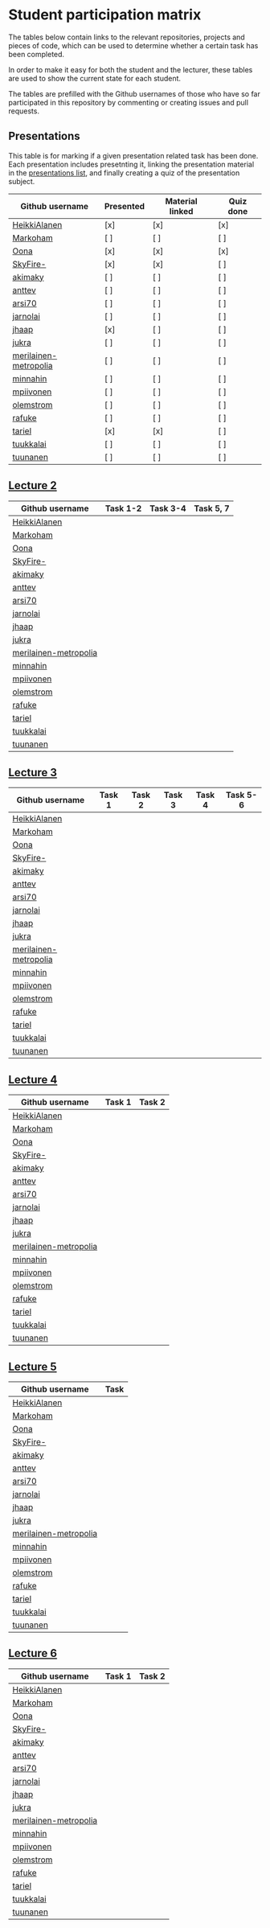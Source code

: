 # Student participation matrix

The tables below contain links to the relevant repositories, projects and pieces of code,
which can be used to determine whether a certain task has been completed.

In order to make it easy for both the student and the lecturer, these tables are used to show the
current state for each student.

The tables are prefilled with the Github usernames of those who have so far participated in this repository by 
commenting or creating issues and pull requests.

## Presentations

This table is for marking if a given presentation related task has been done.
Each presentation includes presetnting it, linking the presentation material in 
the [presentations list](presentations.md), 
and finally creating a quiz of the presentation subject.


Github username | Presented | Material linked | Quiz done
----------------|-----------|-----------------|------------
[HeikkiAlanen][] | [x]      | [x]             | [x]
[Markoham][]    | [ ]       | [ ]             | [ ] 
[Oona][]        | [x]       | [x]             | [x]
[SkyFire-][]    | [x]       | [x]             | [ ] 
[akimaky][]     | [ ]       | [ ]             | [ ] 
[anttev][]      | [ ]       | [ ]             | [ ] 
[arsi70][]      | [ ]       | [ ]             | [ ]  
[jarnolai][]    | [ ]       | [ ]             | [ ] 
[jhaap][]       | [x]       | [ ]             | [ ] 
[jukra][]       | [ ]       | [ ]             | [ ] 
[merilainen-metropolia][] | [ ] | [ ]         | [ ] 
[minnahin][]    | [ ]       | [ ]             | [ ] 
[mpiivonen][]   | [ ]       | [ ]             | [ ] 
[olemstrom][]   | [ ]       | [ ]             | [ ] 
[rafuke][]      | [ ]       | [ ]             | [ ] 
[tariel][]      | [x]       | [x]             | [ ] 
[tuukkalai][]   | [ ]       | [ ]             | [ ]       
[tuunanen][]    | [ ]       | [ ]             | [ ] 


## [Lecture 2](lectures/2014-09-02.md)


Github username | Task 1-2 | Task 3-4 | Task 5, 7 
----------------|----------|----------|------------
[HeikkiAlanen][] |  | 
[Markoham][] |  | 
[Oona][] |  | 
[SkyFire-][] |  | 
[akimaky][] |  | 
[anttev][] |  | 
[arsi70][] |  | 
[jarnolai][] |  | 
[jhaap][] |  | 
[jukra][] |  | 
[merilainen-metropolia][] |  | 
[minnahin][] |  | 
[mpiivonen][] |  | 
[olemstrom][] |  | 
[rafuke][] |  | 
[tariel][] |  | 
[tuukkalai][] |  | 
[tuunanen][] |  | 




## [Lecture 3](lectures/2014-09-09.md)


Github username | Task 1 | Task 2 | Task 3 | Task 4 | Task 5-6 
----------------|--------|--------|--------|--------|----------
[HeikkiAlanen][] |  | 
[Markoham][] |  | 
[Oona][] |  | 
[SkyFire-][] |  | 
[akimaky][] |  | 
[anttev][] |  | 
[arsi70][] |  | 
[jarnolai][] |  | 
[jhaap][] |  | 
[jukra][] |  | 
[merilainen-metropolia][] |  | 
[minnahin][] |  | 
[mpiivonen][] |  | 
[olemstrom][] |  | 
[rafuke][] |  | 
[tariel][] |  | 
[tuukkalai][] |  | 
[tuunanen][] |  | 



## [Lecture 4](lectures/2014-09-16.md)


Github username | Task 1 | Task 2
----------------|--------|---------
[HeikkiAlanen][] |  | 
[Markoham][] |  | 
[Oona][] |  | 
[SkyFire-][] |  | 
[akimaky][] |  | 
[anttev][] |  | 
[arsi70][] |  | 
[jarnolai][] |  | 
[jhaap][] |  | 
[jukra][] |  | 
[merilainen-metropolia][] |  | 
[minnahin][] |  | 
[mpiivonen][] |  | 
[olemstrom][] |  | 
[rafuke][] |  | 
[tariel][] |  | 
[tuukkalai][] |  | 
[tuunanen][] |  | 


## [Lecture 5](lectures/2014-09-23.md)


Github username | Task 
----------------|-------
[HeikkiAlanen][] |  
[Markoham][] |  | 
[Oona][] |  | 
[SkyFire-][] |  | 
[akimaky][] |  | 
[anttev][] |  | 
[arsi70][] |  | 
[jarnolai][] |  | 
[jhaap][] |  | 
[jukra][] |  | 
[merilainen-metropolia][] |  | 
[minnahin][] |  | 
[mpiivonen][] |  | 
[olemstrom][] |  | 
[rafuke][] |  | 
[tariel][] |  | 
[tuukkalai][] |  | 
[tuunanen][] |  | 


## [Lecture 6](lectures/2014-09-30.md)


Github username | Task 1 | Task 2
----------------|--------|---------
[HeikkiAlanen][] |  | 
[Markoham][] |  | 
[Oona][] |  | 
[SkyFire-][] |  | 
[akimaky][] |  | 
[anttev][] |  | 
[arsi70][] |  | 
[jarnolai][] |  | 
[jhaap][] |  | 
[jukra][] |  | 
[merilainen-metropolia][] |  | 
[minnahin][] |  | 
[mpiivonen][] |  | 
[olemstrom][] |  | 
[rafuke][] |  | 
[tariel][] |  | 
[tuukkalai][] |  | 
[tuunanen][] |  | 



[HeikkiAlanen]: https://github.com/HeikkiAlanen
[Markoham]: https://github.com/Markoham
[Oona]: https://github.com/Oona
[SkyFire-]: https://github.com/SkyFire-
[akimaky]: https://github.com/akimaky
[anttev]: https://github.com/anttev
[arsi70]: https://github.com/arsi70
[jarnolai]: https://github.com/jarnolai
[jhaap]: https://github.com/jhaap
[jukra]: https://github.com/jukra
[merilainen-metropolia]: https://github.com/merilainen-metropolia
[minnahin]: https://github.com/minnahin
[mpiivonen]: https://github.com/mpiivonen
[olemstrom]: https://github.com/olemstrom
[rafuke]: https://github.com/rafuke
[tariel]: https://github.com/tariel
[tuukkalai]: https://github.com/tuukkalai
[tuunanen]: https://github.com/tuunanen
